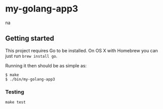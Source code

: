 # my-golang-app3

na

## Getting started

This project requires Go to be installed. On OS X with Homebrew you can just run `brew install go`.

Running it then should be as simple as:

```console
$ make
$ ./bin/my-golang-app3
```

### Testing

`make test`
